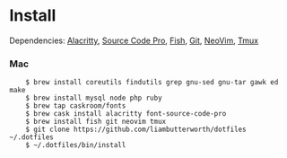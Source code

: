 # Install

Dependencies: [Alacritty](https://github.com/jwilm/alacritty), [Source Code Pro](https://github.com/adobe-fonts/source-code-pro), [Fish](https://github.com/fish-shell/fish-shell), [Git](https://github.com/git/git), [NeoVim](https://github.com/neovim/neovim), [Tmux](https://github.com/tmux/tmux)

### Mac

```
    $ brew install coreutils findutils grep gnu-sed gnu-tar gawk ed make
    $ brew install mysql node php ruby
    $ brew tap caskroom/fonts
    $ brew cask install alacritty font-source-code-pro
    $ brew install fish git neovim tmux
    $ git clone https://github.com/liambutterworth/dotfiles ~/.dotfiles
    $ ~/.dotfiles/bin/install
```
